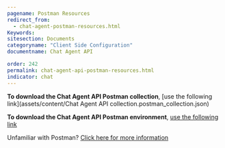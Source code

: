 ```yaml
---
pagename: Postman Resources
redirect_from:
  - chat-agent-postman-resources.html
Keywords:
sitesection: Documents
categoryname: "Client Side Configuration"
documentname: Chat Agent API

order: 242
permalink: chat-agent-api-postman-resources.html
indicator: chat
---
```


**To download the Chat Agent API Postman collection**, [use the following link](assets/content/Chat Agent API collection.postman_collection.json)

**To download the Chat Agent API Postman environment**, [use the following link](assets/content/Alpha.postman_environment.json)

Unfamiliar with Postman? [Click here for more information](https://www.getpostman.com/)
